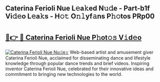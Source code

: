 ## Caterina Ferioli Nue L𝚎a𝚔ed N𝚞𝚍e - Part-b1f Vi𝚍𝚎o L𝚎a𝚔s - H𝚘𝚝 O𝚗𝚕yf𝚊ns P𝚑𝚘tos PRp00

# <h2><a href="http://kf1rrh.oniu.top/?m=Caterina+Ferioli+Nue">🔗👉 🔴 Caterina Ferioli Nue P𝚑ot𝚘𝚜 V𝚒d𝚎o</a></h2>

[![Caterina Ferioli Nue Nu𝚍e𝚜](https://i.imgur.com/0qMVB7G.gif)](http://kf1rrh.oniu.top/?m=Caterina+Ferioli+Nue)
Web-based artist and amusement giver Caterina Ferioli Nue, acclaimed for disseminating dance and lifestyle knowledge through popular dance trends and brief videos. Inspiring inventor Caterina Ferioli Nue, celebrated for their innovative ideas and commitment to bringing new technologies to the world.  
